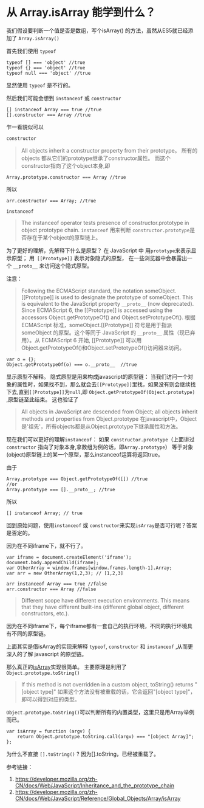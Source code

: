 # 从 Array.isArray 能学到什么？

我们假设要判断一个值是否是数组，写个isArray() 的方法，虽然从ES5就已经添加了 `Array.isArray()`
   
首先我们使用 `typeof`

```
typeof [] === 'object' //true
typeof {} === 'object' //true
typeof null === 'object' //true
```

显然使用 `typeof` 是不行的。

然后我们可能会想到 `instanceof` 或 `constructor`

```
[] instanceof Array === true //true
[].constructor === Array //true
```

乍一看貌似可以

`constructor`
> All objects inherit a constructor property from their prototype。
所有的objects 都从它们的prototype继承了constructor属性。
而这个constructor指向了这个object本身,即 

```
Array.prototype.constructor === Array //true
```
所以

```
arr.constructor === Array; //true
```
 
`instanceof`
> The instanceof operator tests presence of constructor.prototype in object prototype chain.
`instanceof` 用来判断 `constructor.prototype`是否存在于某个object的原型链上。

为了更好的理解，先解释下什么是原型？
在 JavaScript 中
用`prototype`来表示显示原型；
用` [[Prototype]]` 表示对象隐式的原型，
在一些浏览器中会暴露出一个 `__proto__` 来访问这个隐式原型。

注意：

> Following the ECMAScript standard, the notation someObject.[[Prototype]] is used to designate the prototype of someObject. This is equivalent to the JavaScript property `__proto__` (now deprecated). Since ECMAScript 6, the [[Prototype]] is accessed using the accessors Object.getPrototypeOf() and Object.setPrototypeOf().
根据 ECMAScript 标准，someObject.[[Prototype]] 符号是用于指派 someObject 的原型。这个等同于 JavaScript 的 `__proto__`  属性（现已弃用）。从 ECMAScript 6 开始, [[Prototype]] 可以用Object.getPrototypeOf()和Object.setPrototypeOf()访问器来访问。

```
var o = {}; 
Object.getPrototypeOf(o) === o.__proto__  //true
``` 

显示原型不解释。
隐式原型是用来构成javascript的原型链：
当我们访问一个对象的属性时，如果找不到，那么就会去`[[Prototype]]`里找，如果没有则会继续找下去,直到`[[Prototype]]`为`null`,即 `Object.getPrototypeOf(Object.prototype)` ,原型链至此结束。
这也验证了
> All objects in JavaScript are descended from Object; all objects inherit methods and properties from Object.prototype
> 在javascript中，Object是'祖先'，所有objects都是从Object.prototype下继承属性和方法。

现在我们可以更好的理解`instanceof`：
如果 `constructor.prototype`（上面讲过 `constructor` 指向了对象本身,拿数组为例的话，即`Array.prototype`） 等于对象(object)原型链上的某一个原型，那么instanceof运算将返回true。

由于

```
Array.prototype === Object.getPrototypeOf([]) //true
//or
Array.prototype === [].__proto__; //true
```
所以 

```
[] instanceof Array; // true  
```

回到原始问题，使用`instanceof` 或 `constructor`来实现`isArray`是否可行呢？答案是否定的。

因为在不同iframe下，就不行了。

```
var iframe = document.createElement('iframe');   
document.body.appendChild(iframe);   
var OtherArray = window.frames[window.frames.length-1].Array;   
var arr = new OtherArray(1,2,3); // [1,2,3]   

arr instanceof Array === true //false  
arr.constructor === Array //false  
```

> Different scope have different execution environments. This means that they have different built-ins (different global object, different constructors, etc.).

因为在不同iframe下，每个iframe都有一套自己的执行环境，不同的执行环境具有不同的原型链。

上面其实是借isArray的实现来解释 `typeof`, `constructor` 和 `instanceof` ,从而更深入的了解 javascript 的原型链。

那么真正的[isArray](https://developer.mozilla.org/zh-CN/docs/Web/JavaScript/Reference/Global_Objects/Array/isArray
)实现很简单。
主要原理是利用了 `Object.prototype.toString()`
> If this method is not overridden in a custom object, toString() returns "[object type]"
如果这个方法没有被重载的话，它会返回"[object type]"，即可以得到对应的类型。

`Object.prototype.toString()`可以判断所有的内置类型，这里只是用Array举例而已。

```
var isArray = function (argv) {
    return Object.prototype.toString.call(argv) === "[object Array]";
};
```

为什么不直接 `[].toString()` ? 
因为[].toString，已经被重载了。


参考链接：
1. https://developer.mozilla.org/zh-CN/docs/Web/JavaScript/Inheritance_and_the_prototype_chain
2. https://developer.mozilla.org/zh-CN/docs/Web/JavaScript/Reference/Global_Objects/Array/isArray


